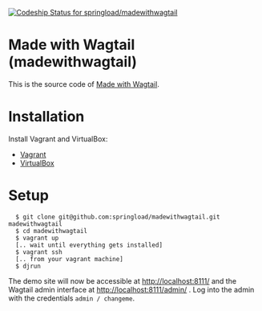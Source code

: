 [ ![Codeship Status for springload/madewithwagtail](https://codeship.com/projects/26741250-da6d-0132-ea89-328081b30bed/status?branch=master)](https://codeship.com/projects/79308)

Made with Wagtail (madewithwagtail)
================================

This is the source code of [Made with Wagtail](http://www.madewithwagtail.org).

# Installation

Install Vagrant and  VirtualBox:

* [Vagrant](http://www.vagrantup.com/downloads.html)
* [VirtualBox](https://www.virtualbox.org/wiki/Downloads)

# Setup

```
  $ git clone git@github.com:springload/madewithwagtail.git madewithwagtail
  $ cd madewithwagtail
  $ vagrant up
  [.. wait until everything gets installed]
  $ vagrant ssh
  [.. from your vagrant machine]
  $ djrun
```

The demo site will now be accessible at [http://localhost:8111/](http://localhost:8111/) and the Wagtail admin interface at [http://localhost:8111/admin/](http://localhost:8111/admin/) . Log into the admin with the credentials ``admin / changeme``.
